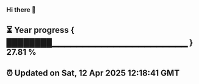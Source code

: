 ### Hi there 👋
⏳ Year progress { ████████▁▁▁▁▁▁▁▁▁▁▁▁▁▁▁▁▁▁▁▁▁▁ } 27.81 %
---
⏰ Updated on Sat, 12 Apr 2025 12:18:41 GMT
---
